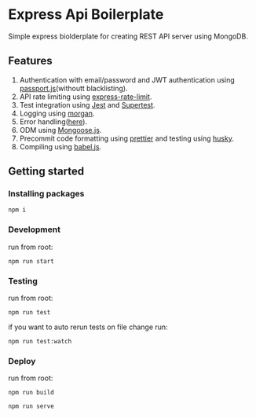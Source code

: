 # Express Api Boilerplate

Simple express biolderplate for creating REST API server using MongoDB.

## Features

1. Authentication with email/password and JWT authentication using [passport.js](http://www.passportjs.org/)(withoutt blacklisting).
2. API rate limiting using [express-rate-limit](https://www.npmjs.com/package/express-rate-limit).
3. Test integration using [Jest](https://jestjs.io/) and [Supertest](https://www.npmjs.com/package/supertest).
4. Logging using [morgan](https://www.npmjs.com/package/morgan).
5. Error handling([here](https://expressjs.com/en/guide/error-handling.html)).
6. ODM using [Mongoose.js](https://mongoosejs.com/).
7. Precommit code formatting using [prettier](https://prettier.io/) and testing using [husky](https://www.npmjs.com/package/husky/v/3.0.0).
8. Compiling using [babel.js](https://babeljs.io/).

## Getting started

### Installing packages
```npm i```

### Development

run from root: 

```npm run start```

### Testing

run from root: 

```npm run test```

if you want to auto rerun tests on file change run: 

```npm run test:watch```

### Deploy

run from root: 

```npm run build```

```npm run serve```


